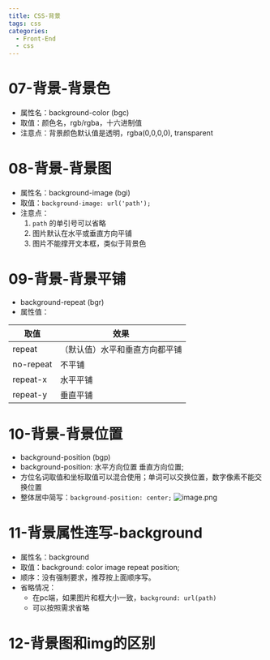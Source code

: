 ```yaml
---
title: CSS-背景
tags: css
categories:
  - Front-End
  - css
---
```

# 07-背景-背景色
- 属性名：background-color (bgc)
- 取值：颜色名，rgb/rgba，十六进制值
- 注意点：背景颜色默认值是透明，rgba(0,0,0,0), transparent
# 08-背景-背景图
- 属性名：background-image (bgi)
- 取值：`background-image: url('path');`
- 注意点：
    1. `path` 的单引号可以省略
    2. 图片默认在水平或垂直方向平铺
    3. 图片不能撑开文本框，类似于背景色
# 09-背景-背景平铺
- background-repeat (bgr)
- 属性值：

| 取值      | 效果                           |
| --------- | ------------------------------ |
| repeat    | （默认值）水平和垂直方向都平铺 |
| no-repeat | 不平铺                         |
| repeat-x  | 水平平铺                       |
| repeat-y  | 垂直平铺                       | 
# 10-背景-背景位置
- background-position (bgp)
- background-position: 水平方向位置 垂直方向位置;
- 方位名词取值和坐标取值可以混合使用；单词可以交换位置，数字像素不能交换位置
- 整体居中简写：`background-position: center;`
![image.png](https://illyber-images.oss-cn-chengdu.aliyuncs.com/202308030857624.png)
# 11-背景属性连写-background
- 属性名：background
- 取值：background: color image repeat position;
- 顺序：没有强制要求，推荐按上面顺序写。
- 省略情况：
    - 在pc端，如果图片和框大小一致，`background: url(path)`
    - 可以按照需求省略
# 12-背景图和img的区别

